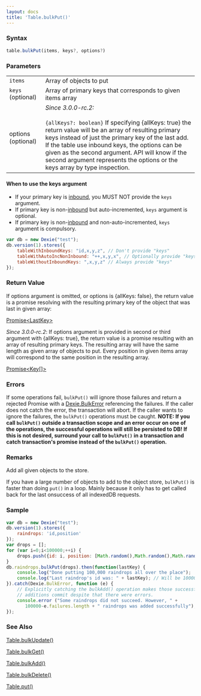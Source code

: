 ```yaml
---
layout: docs
title: 'Table.bulkPut()'
---
```


### Syntax

```javascript
table.bulkPut(items, keys?, options?)
```

### Parameters
<table>
  <tr>
    <td><code>items</code></td>
    <td>Array of objects to put</td>
  <tr>
    <td><code>keys</code> (optional)</td>
    <td>Array of primary keys that corresponds to given items array</td>
  </tr>
  <tr><td>options (optional)</td><td><i>Since 3.0.0-rc.2:</i><br/><br/><code>{allKeys?: boolean}</code> If specifying {allKeys: true} the return value will be an array of resulting primary keys instead of just the primary key of the last add. If the table use inbound keys, the options can be given as the second argument. API will know if the second argument represents the options or the keys array by type inspection.</td></tr>
  </tr>
</table>

#### When to use the keys argument

* If your primary key is [inbound](/docs/inbound), you MUST NOT provide the `keys` argument.
* If primary key is non-[inbound](/docs/inbound) but auto-incremented, `keys` argument is optional.
* If primary key is non-[inbound](/docs/inbound) and non-auto-incremented, `keys` argument is compulsory.

```javascript
var db = new Dexie("test");
db.version(1).stores({
    tableWithInboundKeys: "id,x,y,z", // Don't provide "keys"
    tableWithAutoIncNonInbound: "++,x,y,x", // Optionally provide "keys"
    tableWithoutInboundKeys: ",x,y,z" // Always provide "keys"
});
```

### Return Value

If options argument is omitted, or options is {allKeys: false}, the return value is a promise resolving with the resulting primary key of the object that was last in given array:

[Promise&lt;LastKey&gt;](/docs/Promise/Promise)


*Since 3.0.0-rc.2*: If options argument is provided in second or third argument with {allKeys: true}, the return value is a promise resulting with an array of resulting primary keys. The resulting array will have the same length as given array of objects to put. Every position in given items array will correspond to the same position in the resulting array.

[Promise&lt;Key[]&gt;](/docs/Promise/Promise)


### Errors

If some operations fail, `bulkPut()` will ignore those failures and return a rejected Promise with a
[Dexie.BulkError](/docs/DexieErrors/Dexie.BulkError) referencing the failures. If the caller does not catch the error, the transaction will abort. If the caller wants to ignore the failures, the `bulkPut()` operations must be caught. **NOTE: If you call `bulkPut()` outside a transaction scope and an error occur on one of the operations, the successful operations will still be persisted to DB! If this is not desired, surround your call to `bulkPut()` in a transaction and catch transaction's promise instead of the `bulkPut()` operation.**

### Remarks

Add all given objects to the store.

If you have a large number of objects to add to the object store, `bulkPut()` is faster than doing `put()` in a loop. Mainly because it only has to get called back for the last onsuccess of all indexedDB requests.

### Sample

```javascript
var db = new Dexie("test");
db.version(1).stores({
    raindrops: 'id,position'
});
var drops = [];
for (var i=0;i<100000;++i) {
    drops.push({id: i, position: [Math.random(),Math.random(),Math.random()]})
}
db.raindrops.bulkPut(drops).then(function(lastKey) {
    console.log("Done putting 100,000 raindrops all over the place");
    console.log("Last raindrop's id was: " + lastKey); // Will be 100000.
}).catch(Dexie.BulkError, function (e) {
    // Explicitly catching the bulkAdd() operation makes those successful
    // additions commit despite that there were errors.
    console.error ("Some raindrops did not succeed. However, " +
       100000-e.failures.length + " raindrops was added successfully");
});
```

### See Also

[Table.bulkUpdate()](/docs/Table/Table.bulkUpdate())

[Table.bulkGet()](/docs/Table/Table.bulkGet())

[Table.bulkAdd()](/docs/Table/Table.bulkAdd())

[Table.bulkDelete()](/docs/Table/Table.bulkDelete())

[Table.put()](/docs/Table/Table.put())
